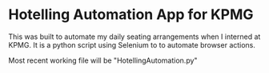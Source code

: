 
# Hotelling Automation App for KPMG

This was built to automate my daily seating arrangements when I interned at KPMG. It is a python script using Selenium to to automate browser actions.

Most recent working file will be "HotellingAutomation.py"
